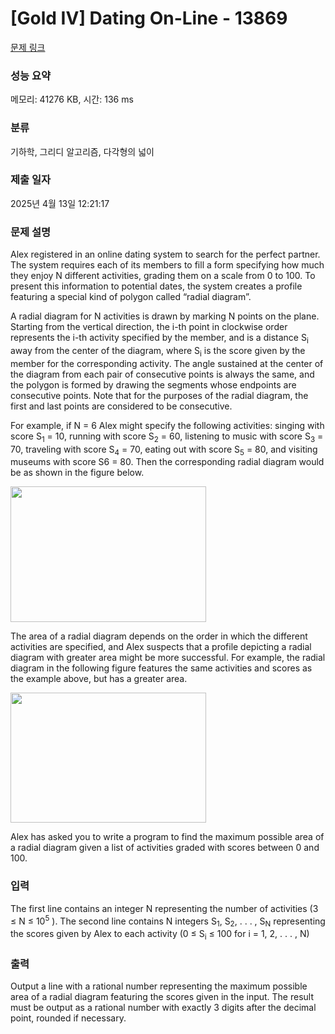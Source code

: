 # [Gold IV] Dating On-Line - 13869 

[문제 링크](https://www.acmicpc.net/problem/13869) 

### 성능 요약

메모리: 41276 KB, 시간: 136 ms

### 분류

기하학, 그리디 알고리즘, 다각형의 넓이

### 제출 일자

2025년 4월 13일 12:21:17

### 문제 설명

<p>Alex registered in an online dating system to search for the perfect partner. The system requires each of its members to fill a form specifying how much they enjoy N different activities, grading them on a scale from 0 to 100. To present this information to potential dates, the system creates a profile featuring a special kind of polygon called “radial diagram”.</p>

<p>A radial diagram for N activities is drawn by marking N points on the plane. Starting from the vertical direction, the i-th point in clockwise order represents the i-th activity specified by the member, and is a distance S<sub>i</sub> away from the center of the diagram, where S<sub>i</sub> is the score given by the member for the corresponding activity. The angle sustained at the center of the diagram from each pair of consecutive points is always the same, and the polygon is formed by drawing the segments whose endpoints are consecutive points. Note that for the purposes of the radial diagram, the first and last points are considered to be consecutive.</p>

<p>For example, if N = 6 Alex might specify the following activities: singing with score S<sub>1</sub> = 10, running with score S<sub>2</sub> = 60, listening to music with score S<sub>3</sub> = 70, traveling with score S<sub>4</sub> = 70, eating out with score S<sub>5</sub> = 80, and visiting museums with score S6 = 80. Then the corresponding radial diagram would be as shown in the figure below.</p>

<p><img alt="" src="https://onlinejudgeimages.s3.amazonaws.com/problem/13869/%EC%8A%A4%ED%81%AC%EB%A6%B0%EC%83%B7%202016-11-19%20%EC%98%A4%EC%A0%84%203.50.39.png" style="height:217px; width:313px"></p>

<p>The area of a radial diagram depends on the order in which the different activities are specified, and Alex suspects that a profile depicting a radial diagram with greater area might be more successful. For example, the radial diagram in the following figure features the same activities and scores as the example above, but has a greater area.</p>

<p><img alt="" src="https://onlinejudgeimages.s3.amazonaws.com/problem/13869/%EC%8A%A4%ED%81%AC%EB%A6%B0%EC%83%B7%202016-11-19%20%EC%98%A4%EC%A0%84%203.50.48.png" style="height:208px; width:313px"></p>

<p>Alex has asked you to write a program to find the maximum possible area of a radial diagram given a list of activities graded with scores between 0 and 100.</p>

### 입력 

 <p>The first line contains an integer N representing the number of activities (3 ≤ N ≤ 10<sup>5</sup> ). The second line contains N integers S<sub>1</sub>, S<sub>2</sub>, . . . , S<sub>N</sub> representing the scores given by Alex to each activity (0 ≤ S<sub>i</sub> ≤ 100 for i = 1, 2, . . . , N)</p>

### 출력 

 <p>Output a line with a rational number representing the maximum possible area of a radial diagram featuring the scores given in the input. The result must be output as a rational number with exactly 3 digits after the decimal point, rounded if necessary.</p>

